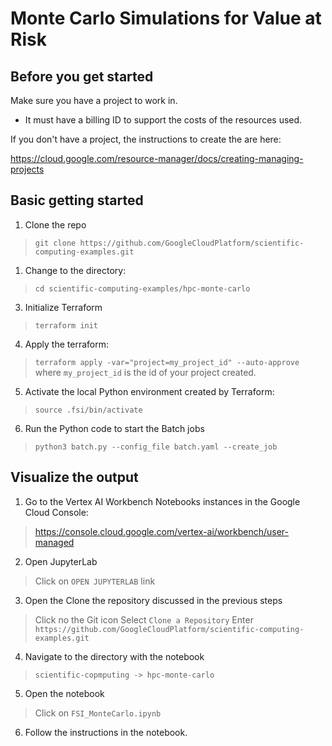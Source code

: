 # Monte Carlo Simulations for Value at Risk

## Before you get started
Make sure you have a project to work in.

* It must have a billing ID to support the costs of the resources used.

If you don't have a project, the instructions to create the are here:

https://cloud.google.com/resource-manager/docs/creating-managing-projects


## Basic getting started

1. Clone the repo
  > `git clone https://github.com/GoogleCloudPlatform/scientific-computing-examples.git`
1. Change to the directory: 
  > `cd scientific-computing-examples/hpc-monte-carlo`
3. Initialize Terraform
  > `terraform init`
4. Apply the terraform:
  > `terraform apply -var="project=my_project_id" --auto-approve`
  where `my_project_id` is the id of your project created.
5. Activate the local Python environment created by Terraform:
  > `source .fsi/bin/activate`
6. Run the Python code to start the Batch jobs
  > `python3 batch.py --config_file batch.yaml --create_job`


## Visualize the output

1. Go to the Vertex AI Workbench Notebooks instances in the Google Cloud Console:
  > https://console.cloud.google.com/vertex-ai/workbench/user-managed
2. Open JupyterLab 
  > Click on `OPEN JUPYTERLAB` link
3. Open the Clone the repository discussed in the previous steps
  > Click no the Git icon
  > Select `Clone a Repository`
  > Enter `https://github.com/GoogleCloudPlatform/scientific-computing-examples.git`
4. Navigate to the directory with the notebook
  > `scientific-copmputing -> hpc-monte-carlo`
5. Open the notebook
  > Click on `FSI_MonteCarlo.ipynb`

6. Follow the instructions in the notebook.

